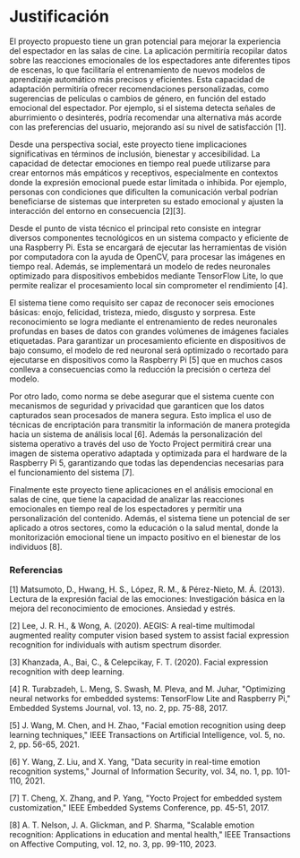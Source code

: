# Justificación

El proyecto propuesto tiene un gran potencial para mejorar la experiencia del espectador en las salas de cine. La aplicación permitiría recopilar datos sobre las reacciones emocionales de los espectadores ante diferentes tipos de escenas, lo que facilitaría el entrenamiento de nuevos modelos de aprendizaje automático más precisos y eficientes. Esta capacidad de adaptación permitiría ofrecer recomendaciones personalizadas, como sugerencias de películas o cambios de género, en función del estado emocional del espectador. Por ejemplo, si el sistema detecta señales de aburrimiento o desinterés, podría recomendar una alternativa más acorde con las preferencias del usuario, mejorando así su nivel de satisfacción [1].

Desde una perspectiva social, este proyecto tiene implicaciones significativas en términos de inclusión, bienestar y accesibilidad. La capacidad de detectar emociones en tiempo real puede utilizarse para crear entornos más empáticos y receptivos, especialmente en contextos donde la expresión emocional puede estar limitada o inhibida. Por ejemplo, personas con condiciones que dificulten la comunicación verbal podrían beneficiarse de sistemas que interpreten su estado emocional y ajusten la interacción del entorno en consecuencia [2][3].

Desde el punto de vista técnico el principal reto consiste en integrar diversos componentes tecnológicos en un sistema compacto y eficiente de una Raspberry Pi. Esta se encargará de ejecutar las herramientas de visión por computadora con la ayuda de OpenCV, para procesar las imágenes en tiempo real. Además, se implementará un modelo de redes neuronales optimizado para dispositivos embebidos mediante TensorFlow Lite, lo que permite realizar el procesamiento local sin comprometer el rendimiento [4].

El sistema tiene como requisito ser capaz de reconocer seis emociones básicas: enojo, felicidad, tristeza, miedo, disgusto y sorpresa. Este reconocimiento se logra mediante el entrenamiento de redes neuronales profundas en bases de datos con grandes volúmenes de imágenes faciales etiquetadas. Para garantizar un procesamiento eficiente en dispositivos de bajo consumo, el modelo de red neuronal será optimizado o recortado para ejecutarse en dispositivos como la Raspberry Pi [5] que en muchos casos conlleva a consecuencias como la reducción la precisión o certeza del modelo.

Por otro lado, como norma se debe asegurar que el sistema cuente con mecanismos de seguridad y privacidad que garanticen que los datos capturados sean procesados de manera segura. Esto implica el uso de técnicas de encriptación para transmitir la información de manera protegida hacia un sistema de análisis local [6]. Además la personalización del sistema operativo a través del uso de Yocto Project permitirá crear una imagen de sistema operativo adaptada y optimizada para el hardware de la Raspberry Pi 5, garantizando que todas las dependencias necesarias para el funcionamiento del sistema [7].

Finalmente este proyecto tiene aplicaciones en el análisis emocional en salas de cine, que tiene la capacidad de analizar las reacciones emocionales en tiempo real de los espectadores y permitir una personalización del contenido. Además, el sistema tiene un potencial de ser aplicado a otros sectores, como la educación o la salud mental, donde la monitorización emocional tiene un impacto positivo en el bienestar de los individuos [8].



### Referencias

[1] Matsumoto, D., Hwang, H. S., López, R. M., & Pérez-Nieto, M. Á. (2013). Lectura de la expresión facial de las emociones: Investigación básica en la mejora del reconocimiento de emociones. Ansiedad y estrés.

[2] Lee, J. R. H., & Wong, A. (2020). AEGIS: A real-time multimodal augmented reality computer vision based system to assist facial expression recognition for individuals with autism spectrum disorder.

[3] Khanzada, A., Bai, C., & Celepcikay, F. T. (2020). Facial expression recognition with deep learning.

[4] R. Turabzadeh, L. Meng, S. Swash, M. Pleva, and M. Juhar, "Optimizing neural networks for embedded systems: TensorFlow Lite and Raspberry Pi," Embedded Systems Journal, vol. 13, no. 2, pp. 75-88, 2017.

[5] J. Wang, M. Chen, and H. Zhao, "Facial emotion recognition using deep learning techniques," IEEE Transactions on Artificial Intelligence, vol. 5, no. 2, pp. 56-65, 2021.

[6] Y. Wang, Z. Liu, and X. Yang, "Data security in real-time emotion recognition systems," Journal of Information Security, vol. 34, no. 1, pp. 101-110, 2021.

[7] T. Cheng, X. Zhang, and P. Yang, "Yocto Project for embedded system customization," IEEE Embedded Systems Conference, pp. 45-51, 2017.

[8] A. T. Nelson, J. A. Glickman, and P. Sharma, "Scalable emotion recognition: Applications in education and mental health," IEEE Transactions on Affective Computing, vol. 12, no. 3, pp. 99-110, 2023.

